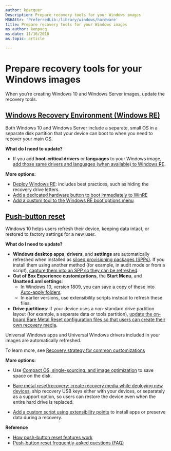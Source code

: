 ```yaml
---
author: kpacquer
Description: Prepare recovery tools for your Windows images
MSHAttr: 'PreferredLib:/library/windows/hardware'
title: Prepare recovery tools for your Windows images
ms.author: kenpacq
ms.date: 11/16/2018
ms.topic: article

---
```


# Prepare recovery tools for your Windows images

When you’re creating Windows 10 and Windows Server images, update the recovery tools.

## [Windows Recovery Environment (Windows RE)](windows-recovery-environment--windows-re--technical-reference.md)
Both Windows 10 and Windows Server include a separate, small OS in a separate disk partition that your device can boot to when you need to recover your main OS. 

**What do I need to update?**
* If you add **boot-critical drivers** or **languages** to your Windows image, [add those same drivers and languages (when available) to Windows RE](customize-windows-re.md).

**More options:**

* [Deploy Windows RE](deploy-windows-re.md): includes best practices, such as hiding the recovery drive letters.
* [Add a dedicated hardware button to boot immediately to WinRE](add-a-hardware-recovery-button-to-start-windows-re.md)
* [Add a custom tool to the Windows RE boot options menu](add-a-custom-tool-to-the-windows-re-boot-options-menu.md)


## [Push-button reset](push-button-reset-overview.md)
Windows 10 helps users refresh their device, keeping data intact, or restored to factory settings for a new user. 

**What do I need to update?**

* **Windows desktop apps**, **drivers**, and **settings** are automatically refreshed when installed as [siloed provisioning packages (SPPs)](siloed-provisioning-packages.md). If you install them using another method (for example, in audit mode or from a script), [capture them into an SPP so they can be refreshed](deploy-push-button-reset-features.md).
* **Out of Box Experience customizations**, the **Start Menu**, and **Unattend.xml settings**: 
  - In Windows 10, version 1809, you can save a copy of these into [Auto-apply folders](deploy-pbr-features-using-auto-apply.md).
  - In earlier versions, use extensibility scripts instead to refresh these files.
* **Drive partitions**: If your device uses a non-standard drive partition layout (for example, a separate data or tools partition), [update the on-board Bare Metal Reset configuration files so that users can create their own recovery media](bare-metal-resetrecovery-enable-your-users-to-create-media-and-to-recover-hard-drive-space.md). 

Universal Windows apps and Universal Windows drivers included in your images are automatically refreshed. 


To learn more, see [Recovery strategy for common customizations](recovery-strategy-for-common-customizations.md)

**More options:**

* Use [Compact OS, single-sourcing, and image optimization](compact-os.md) to save space on the disk.

* [Bare metal reset/recovery: create recovery media while deploying new devices](create-media-to-run-push-button-reset-features-s14.md), ship recovery USB keys either with your devices, or separately as a support option, so users can restore the device even when the entire hard drive is replaced.

* [Add a custom script using extensibility points](add-a-script-to-push-button-reset-features.md) to install apps or preserve data during a recovery.

**Reference**
* [How push-button reset features work](how-push-button-reset-features-work.md)
* [Push-button reset frequently-asked questions (FAQ)](pbr-faq.md)
